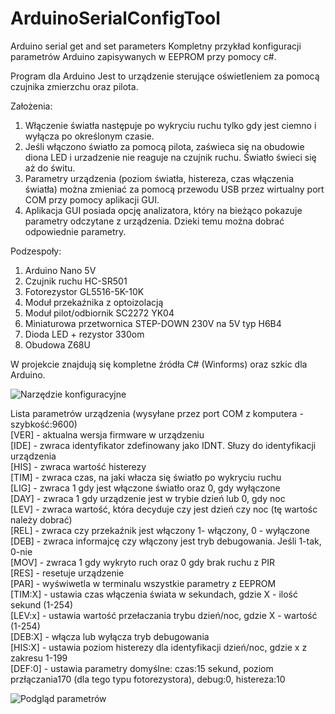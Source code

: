 # ArduinoSerialConfigTool
Arduino serial get and set parameters
Kompletny przykład konfiguracji parametrów Arduino zapisywanych w EEPROM przy pomocy c#.

Program dla Arduino
Jest to urządzenie sterujące oświetleniem za pomocą czujnika zmierzchu oraz pilota.

Założenia:
1. Włączenie światła następuje po wykryciu ruchu tylko gdy jest ciemno i wyłącza po określonym czasie.
2. Jeśli włączono światło za pomocą pilota, zaświeca się na obudowie diona LED i urzadzenie nie reaguje na czujnik ruchu. Światło świeci się aż do świtu.
3. Parametry urządzenia (poziom światła, histereza, czas włączenia światła) można zmieniać za pomocą przewodu USB przez wirtualny port COM przy pomocy aplikacji GUI.
4. Aplikacja GUI posiada opcję analizatora, który na bieżąco pokazuje parametry odczytane z urządzenia. Dzieki temu można dobrać odpowiednie parametry.

Podzespoły:
1. Arduino Nano 5V
2. Czujnik ruchu HC-SR501
3. Fotorezystor GL5516-5K-10K
4. Moduł przekaźnika z optoizolacją
5. Moduł pilot/odbiornik SC2272 YK04
5. Miniaturowa przetwornica STEP-DOWN 230V na 5V typ H6B4
6. Dioda LED + rezystor 330om
7. Obudowa Z68U

W projekcie znajdują się kompletne źródła C# (Winforms) oraz szkic dla Arduino.

![Narzędzie konfiguracyjne](https://leszek-klich.pl/wp-content/uploads/2019/12/guitool.png)

Lista parametrów urządzenia (wysyłane przez port COM z komputera - szybkość:9600)<br/>
[VER] - aktualna wersja firmware w urządzeniu<br/>
[IDE] - zwraca identyfikator zdefinowany jako IDNT. Słuzy do identyfikacji urządzenia<br/>
[HIS] - zwraca wartość histerezy <br/>
[TIM] - zwraca czas, na jaki włacza się światło po wykryciu ruchu<br/>
[LIG] - zwraca 1 gdy jest włączone światło oraz 0, gdy wyłączone<br/>
[DAY] - zwraca 1 gdy urządzenie jest w trybie dzień lub 0, gdy noc<br/>
[LEV] - zwraca wartość, która decyduje czy jest dzień czy noc (tę wartośc należy dobrać)<br/>
[REL] - zwraca czy przekaźnik jest włączony 1- włączony, 0 - wyłączone<br/>
[DEB] - zwraca informajcę czy włączony jest tryb debugowania. Jeśli 1-tak, 0-nie<br/>
[MOV] - zwraca 1 gdy wykryto ruch oraz 0 gdy brak ruchu z PIR<br/>
[RES] - resetuje urządzenie<br/>
[PAR] - wyświwetla w terminalu wszystkie parametry z EEPROM<br/>
[TIM:X] - ustawia czas włączenia świata w sekundach, gdzie X - ilość sekund (1-254)<br/>
[LEV:x] - ustawia wartość przełaczania trybu dzień/noc, gdzie X - wartość (1-254)<br/>
[DEB:X] - włącza lub wyłącza tryb debugowania<br/>
[HIS:X] - ustawia poziom histerezy dla identyfikacji dzień/noc, gdzie x z zakresu 1-199<br/>
[DEF:0] - ustawia parametry domyślne: czas:15 sekund, poziom przłączania170 (dla tego typu fotorezystora), debug:0, histereza:10<br/>

![Podgląd parametrów](https://leszek-klich.pl/wp-content/uploads/2019/12/analyzer.png)

